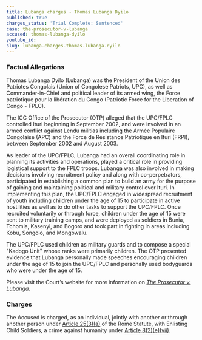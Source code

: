 ```yaml
---
title: Lubanga charges - Thomas Lubanga Dyilo
published: true
charges_status: 'Trial Complete: Sentenced'
case: the-prosecutor-v-lubanga
accused: thomas-lubanga-dyilo
youtube_id:
slug: lubanga-charges-thomas-lubanga-dyilo
---
```



### Factual Allegations

Thomas Lubanga Dyilo (Lubanga) was the President of the Union des Patriotes Congolais (Union of Congolese Patriots, UPC), as well as Commander-in-Chief and political leader of its armed wing, the Force patriotique pour la lib&eacute;ration du Congo (Patriotic Force for the Liberation of Congo - FPLC).

The ICC Office of the Prosecutor (OTP) alleged that the UPC/FPLC controlled Ituri beginning in September 2002, and were involved in an armed conflict against Lendu militias including the Arm&eacute;e Populaire Congolaise (APC) and the Force de R&eacute;sistance Patriotique en Ituri (FRPI), between September 2002 and August 2003.

As leader of the UPC/FPLC, Lubanga had an overall coordinating role in planning its activities and operations, played a critical role in providing logistical support to the FPLC troops. Lubanga was also involved in making decisions involving recruitment policy and along with co-perpetrators, participated in establishing a common plan to build an army for the purpose of gaining and maintaining political and military control over Ituri. In implementing this plan, the UPC/FPLC engaged in widespread recruitment of youth including children under the age of 15 to participate in active hostilities as well as to do other tasks to support the UPC/FPLC. Once recruited voluntarily or through force, children under the age of 15 were sent to military training camps, and were deployed as soldiers in Bunia, Tchomia, Kasenyi, and Bogoro and took part in fighting in areas including Kobu, Songolo, and Mongbwalu.

The UPC/FPLC used children as military guards and to compose a special "Kadogo Unit" whose ranks were primarily children. The OTP presented evidence that Lubanga personally made speeches encouraging children under the age of 15 to join the UPC/FPLC and personally used bodyguards who were under the age of 15.

Please visit the Court’s website for more information on *[The Prosecutor v. Lubanga](https://www.icc-cpi.int/drc/lubanga)*.

### Charges

The Accused is charged, as an individual, jointly with another or through another person under&nbsp;[Article 25(3)(a)](http://www.casematrixnetwork.org/case-m/klamberg-commentary/rome-statute/#c1198) of the Rome Statute, with Enlisting Child Soldiers, a crime against humanity under&nbsp;[Article 8(2)(e)(vii)](http://www.casematrixnetwork.org/cmn-knowledge-hub/klamberg-commentary/elements-of-crime/#c2378).